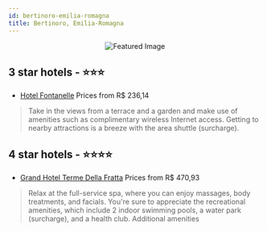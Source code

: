 ```yaml
---
id: bertinoro-emilia-romagna
title: Bertinoro, Emilia-Romagna
---
```


<center><img src="https://i.travelapi.com/hotels/3000000/2280000/2272800/2272746/c2678fb4_z.jpg" alt="Featured Image" /></center>


##  3 star hotels - ⭐️⭐️⭐️

-    [Hotel Fontanelle](https://us.hurb.com/hotels/bertinoro/hotel-fontanelle-JNP-JP435636?cmp=18055) Prices from R$ 236,14
   > Take in the views from a terrace and a garden and make use of amenities such as complimentary wireless Internet access. Getting to nearby attractions is a breeze with the area shuttle (surcharge).

##  4 star hotels - ⭐️⭐️⭐️⭐️

-    [Grand Hotel Terme Della Fratta](https://us.hurb.com/hotels/bertinoro/grand-hotel-terme-della-fratta-JNP-JP114329?cmp=18055) Prices from R$ 470,93
   > Relax at the full-service spa, where you can enjoy massages, body treatments, and facials. You're sure to appreciate the recreational amenities, which include 2 indoor swimming pools, a water park (surcharge), and a health club. Additional amenities 
